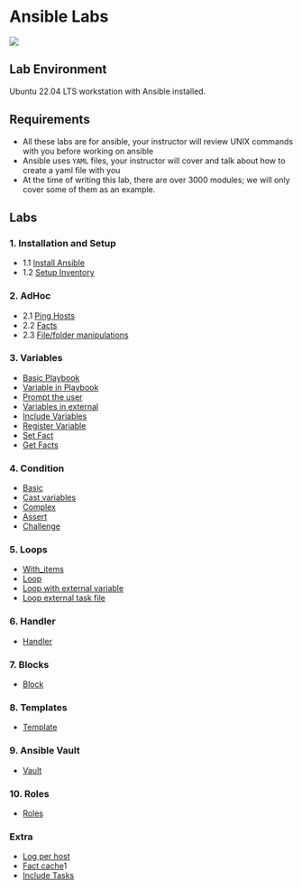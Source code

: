# Ansible Labs

![](https://upload.wikimedia.org/wikipedia/commons/thumb/2/24/Ansible_logo.svg/200px-Ansible_logo.svg.png)

## Lab Environment

Ubuntu 22.04 LTS workstation with Ansible installed.

## Requirements

- All these labs are for ansible, your instructor will review UNIX commands with you before working on ansible
- Ansible uses `YAML` files, your instructor will cover and talk about how to create a yaml file with you
- At the time of writing this lab, there are over 3000 modules; we will only cover some of them as an example.

## Labs

### 1. Installation and Setup

- 1.1 [Install Ansible](setup/Install-Ansible.md)
- 1.2 [Setup Inventory](setup/Configure-Inventory.md)

### 2. AdHoc

- 2.1 [Ping Hosts](adhoc/ping.md)
- 2.2 [Facts](adhoc/facts.md)
- 2.3 [File/folder manipulations](adhoc/file.md)

### 3. Variables

- [Basic Playbook](basic/readme.md)
- [Variable in Playbook](variable/vars/readme.md)
- [Prompt the user](variable/prompt/prompt.md)
- [Variables in external](variable/external/readme.md)
- [Include Variables](variable/include_vars/readme.md)
- [Register Variable](variable/register/readme.md)
- [Set Fact](variable/set_fact/readme.md)
- [Get Facts](extra/cpu_count/readme.md)

### 4. Condition

- [Basic](condition/basic/readme.md)
- [Cast variables](condition/cast/readme.md)
- [Complex](condition/complex/readme.md)
- [Assert](condition/assert/readme.md)
- [Challenge](condition/challenge/readme.md)

### 5. Loops

- [With_items](loop/with_items/readme.md)
- [Loop](loop/loop/readme.md)
- [Loop with external variable](loop/loop_var/readme.md)
- [Loop external task file](loop/loop_task/readme.md)

### 6. Handler

- [Handler](handler/readme.md)

### 7. Blocks

- [Block](block/simple/readme.md)

### 8. Templates

- [Template](template/basic/readme.md)

### 9. Ansible Vault

- [Vault](vault/readme.md)

### 10. Roles

- [Roles](role/readme.md)

### Extra

- [Log per host](extra/log_per_host/readme.md)
- [Fact cache](extra/fact_cache/readme.md)1
- [Include Tasks](extra/include_tasks/readme.md)

